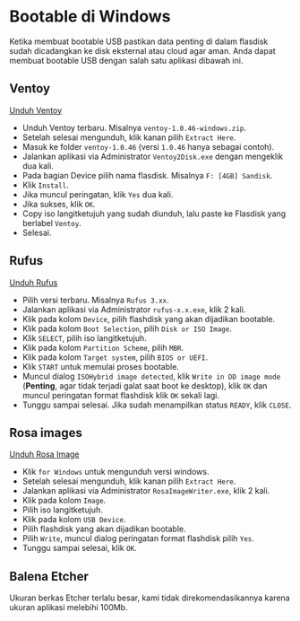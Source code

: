 # Bootable di Windows

Ketika membuat bootable USB pastikan data penting di dalam flasdisk sudah dicadangkan ke disk eksternal atau cloud agar aman.
Anda dapat membuat bootable USB dengan salah satu aplikasi dibawah ini.

## Ventoy

<a href="https://github.com/ventoy/Ventoy/releases" target="_blank">Unduh Ventoy</a>

- Unduh Ventoy terbaru. Misalnya `ventoy-1.0.46-windows.zip`.
- Setelah selesai mengunduh, klik kanan pilih `Extract Here`.
- Masuk ke folder `ventoy-1.0.46` (versi `1.0.46` hanya sebagai contoh).
- Jalankan aplikasi via Administrator `Ventoy2Disk.exe` dengan mengeklik dua kali.
- Pada bagian Device pilih nama flasdisk. Misalnya `F: [4GB] Sandisk`.
- Klik `Install`.
- Jika muncul peringatan, klik `Yes` dua kali.
- Jika sukses, klik `OK`.
- Copy iso langitketujuh yang sudah diunduh, lalu paste ke Flasdisk yang berlabel `Ventoy`.
- Selesai.

## Rufus

<a href="https://rufus.ie" target="_blank">Unduh Rufus</a>

- Pilih versi terbaru. Misalnya `Rufus 3.xx`.
- Jalankan aplikasi via Administrator `rufus-x.x.exe`, klik 2 kali.
- Klik pada kolom `Device`, pilih flashdisk yang akan dijadikan bootable.
- Klik pada kolom `Boot Selection`, pilih `Disk or ISO Image`.
- Klik `SELECT`, pilih iso langitketujuh.
- Klik pada kolom `Partition Scheme`, pilih `MBR`.
- Klik pada kolom `Target system`, pilih `BIOS or UEFI`.
- Klik `START` untuk memulai proses bootable.
- Muncul dialog `ISOHybrid image detected`, klik `Write in DD image mode` (**Penting**, agar tidak terjadi galat saat boot ke desktop), klik `OK` dan muncul peringatan format flashdisk klik `OK` sekali lagi.
- Tunggu sampai selesai. Jika sudah menampilkan status `READY`, klik `CLOSE`.

## Rosa images

<a href="https://wiki.rosalab.ru/en/index.php/ROSA_ImageWriter" target="_blank">Unduh Rosa Image</a>

- Klik `for Windows` untuk mengunduh versi windows.
- Setelah selesai mengunduh, klik kanan pilih `Extract Here`.
- Jalankan aplikasi via Administrator `RosaImageWriter.exe`, klik 2 kali.
- Klik pada kolom `Image`.
- Pilih iso langitketujuh.
- Klik pada kolom `USB Device`.
- Pilih flashdisk yang akan dijadikan bootable.
- Pilih `Write`, muncul dialog peringatan format flashdisk pilih `Yes`.
- Tunggu sampai selesai, klik `OK`.

## Balena Etcher

Ukuran berkas Etcher terlalu besar, kami tidak direkomendasikannya karena ukuran aplikasi melebihi 100Mb.
